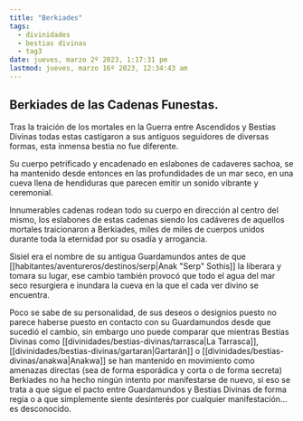 ```yaml
---
title: "Berkiades"
tags:
  - divinidades
  - bestias divinas
  - tag3
date: jueves, marzo 2º 2023, 1:17:31 pm
lastmod: jueves, marzo 16º 2023, 12:34:43 am
---
```


## Berkiades de las Cadenas Funestas.

Tras la traición de los mortales en la Guerra entre Ascendidos y Bestias Divinas todas estas castigaron a sus antiguos seguidores de diversas formas, esta inmensa bestia no fue diferente.

Su cuerpo petrificado y encadenado en eslabones de cadaveres sachoa, se ha mantenido desde entonces en las profundidades de un mar seco, en una cueva llena de hendiduras que parecen emitir un sonido vibrante y ceremonial.

Innumerables cadenas rodean todo su cuerpo en dirección al centro del mismo, los eslabones de estas cadenas siendo los cadáveres de aquellos mortales traicionaron a Berkiades, miles de miles de cuerpos unidos durante toda la eternidad por su osadía y arrogancia.

Sisiel era el nombre de su antigua Guardamundos antes de que [[habitantes/aventureros/destinos/serp|Anak "Serp" Sothis]] la liberara y tomara su lugar, ese cambio también provocó que todo el agua del mar seco resurgiera e inundara la cueva en la que el cada ver divino se encuentra.

Poco se sabe de su personalidad, de sus deseos o designios puesto no parece haberse puesto en contacto con su Guardamundos desde que sucedió el cambio, sin embargo uno puede comparar que mientras Bestias Divinas como [[divinidades/bestias-divinas/tarrasca|La Tarrasca]], [[divinidades/bestias-divinas/gartaran|Gartarán]] o [[divinidades/bestias-divinas/anakwa|Anakwa]] se han mantenido en movimiento como amenazas directas (sea de forma esporádica y corta o de forma secreta) Berkiades no ha hecho ningún intento por manifestarse de nuevo, si eso se trata a que sigue el pacto entre Guardamundos y Bestias Divinas de forma regia o a que simplemente siente desinterés por cualquier manifestación... es desconocido.